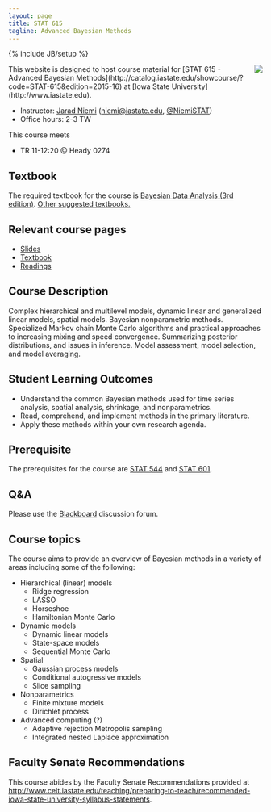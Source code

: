 ```yaml
---
layout: page
title: STAT 615
tagline: Advanced Bayesian Methods
---
```

{% include JB/setup %}

<img src="http://upload.wikimedia.org/wikipedia/commons/thumb/e/ed/Bayes_icon.svg/200px-Bayes_icon.svg.png" align="right" />
This website is designed to host course material for [STAT 615 - Advanced Bayesian Methods](http://catalog.iastate.edu/showcourse/?code=STAT-615&edition=2015-16) at [Iowa State University](http://www.iastate.edu).

- Instructor: [Jarad Niemi](http://jarad.me) (<niemi@iastate.edu>, [@NiemiSTAT](https://twitter.com/NiemiSTAT))
- Office hours: 2-3 TW

This course meets

- TR 11-12:20 @ Heady 0274

## Textbook

The required textbook for the course is [Bayesian Data Analysis (3rd edition)](http://www.amazon.com/gp/product/1439840954/ref=as_li_tl?ie=UTF8&camp=1789&creative=390957&creativeASIN=1439840954&linkCode=as2&tag=jarnieassprod-20&linkId=3HFCNUPX52YW2EVV). [Other suggested textbooks.](textbook.html)

## Relevant course pages

- [Slides](slides.html)
- [Textbook](textbook.html)
- [Readings](readings.html)

## Course Description

Complex hierarchical and multilevel models, dynamic linear and generalized linear models, spatial models. Bayesian nonparametric methods. Specialized Markov chain Monte Carlo algorithms and practical approaches to increasing mixing and speed convergence. Summarizing posterior distributions, and issues in inference. Model assessment, model selection, and model averaging.

## Student Learning Outcomes

- Understand the common Bayesian methods used for time series analysis, spatial analysis, shrinkage, and nonparametrics. 
- Read, comprehend, and implement methods in the primary literature. 
- Apply these methods within your own research agenda. 

## Prerequisite

The prerequisites for the course are [STAT 544](http://catalog.iastate.edu/showcourse/?code=STAT-544&edition=2014-15) and [STAT 601](http://catalog.iastate.edu/showcourse/?code=STAT-601&edition=2014-15). 


## Q&A

Please use the [Blackboard](http://bb.its.iastate.edu/) discussion forum. 

## Course topics 

The course aims to provide an overview of Bayesian methods in a variety of areas including some of the following:

- Hierarchical (linear) models
  - Ridge regression
  - LASSO
  - Horseshoe
  - Hamiltonian Monte Carlo
- Dynamic models
  - Dynamic linear models
  - State-space models
  - Sequential Monte Carlo
- Spatial
  - Gaussian process models
  - Conditional autogressive models
  - Slice sampling
- Nonparametrics
  - Finite mixture models
  - Dirichlet process
- Advanced computing (?)
  - Adaptive rejection Metropolis sampling
  - Integrated nested Laplace approximation

## Faculty Senate Recommendations

This course abides by the Faculty Senate Recommendations provided at <http://www.celt.iastate.edu/teaching/preparing-to-teach/recommended-iowa-state-university-syllabus-statements>.

